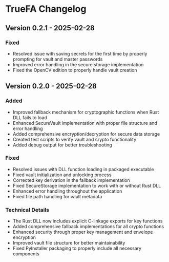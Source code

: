 # TrueFA Changelog

## Version 0.2.1 - 2025-02-28

### Fixed
- Resolved issue with saving secrets for the first time by properly prompting for vault and master passwords
- Improved error handling in the secure storage implementation
- Fixed the OpenCV edition to properly handle vault creation

## Version 0.2.0 - 2025-02-28

### Added
- Improved fallback mechanism for cryptographic functions when Rust DLL fails to load
- Enhanced SecureVault implementation with proper file structure and error handling
- Added comprehensive encryption/decryption for secure data storage
- Created test scripts to verify vault and crypto functionality
- Added debug output for better troubleshooting

### Fixed
- Resolved issues with DLL function loading in packaged executable
- Fixed vault initialization and unlocking process
- Corrected key derivation in the fallback implementation
- Fixed SecureStorage implementation to work with or without Rust DLL
- Enhanced error handling throughout the application
- Fixed file path handling for vault metadata

### Technical Details
- The Rust DLL now includes explicit C-linkage exports for key functions
- Added comprehensive fallback implementations for all crypto functions
- Enhanced security through proper key management and envelope encryption
- Improved vault file structure for better maintainability
- Fixed PyInstaller packaging to properly include all necessary components
